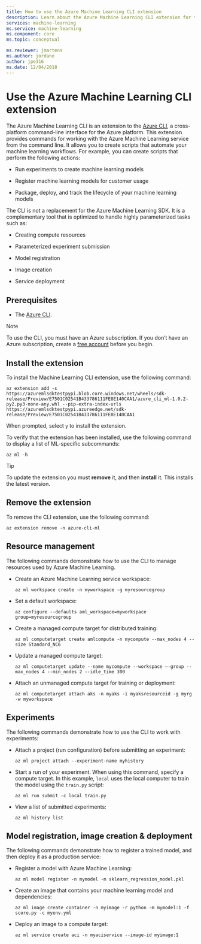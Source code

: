 ```yaml
---
title: How to use the Azure Machine Learning CLI extension
description: Learn about the Azure Machine Learning CLI extension for the Azure CLI. The Azure CLI is a cross-platform command-line utility that enables you to work with resources in the Azure cloud. The Machine Learning extension enables you to work with the Azure Machine Learning Service. 
services: machine-learning
ms.service: machine-learning
ms.component: core
ms.topic: conceptual

ms.reviewer: jmartens
ms.author: jordane
author: jpe316
ms.date: 12/04/2018
---
```


# Use the Azure Machine Learning CLI extension

The Azure Machine Learning CLI is an extension to the [Azure CLI](https://docs.microsoft.com/cli/azure/?view=azure-cli-latest), a cross-platform command-line interface for the Azure platform. This extension provides commands for working with the Azure Machine Learning service from the command line. It allows you to create scripts that automate your machine learning workflows. For example, you can create scripts that perform the following actions:

+ Run experiments to create machine learning models

+ Register machine learning models for customer usage

+ Package, deploy, and track the lifecycle of your machine learning models

The CLI is not a replacement for the Azure Machine Learning SDK. It is a complementary tool that is optimized to handle highly parameterized tasks such as:

* Creating compute resources

* Parameterized experiment submission

* Model registration

* Image creation

* Service deployment

## Prerequisites

* The [Azure CLI](https://docs.microsoft.com/cli/azure/?view=azure-cli-latest).

> [!NOTE]
> To use the CLI, you must have an Azure subscription. If you don’t have an Azure subscription, create a [free account](https://aka.ms/AMLfree) before you begin.

## Install the extension

To install the Machine Learning CLI extension, use the following command:

```azurecli-interactive
az extension add -s https://azuremlsdktestpypi.blob.core.windows.net/wheels/sdk-release/Preview/E7501C02541B433786111FE8E140CAA1/azure_cli_ml-1.0.2-py2.py3-none-any.whl --pip-extra-index-urls  https://azuremlsdktestpypi.azureedge.net/sdk-release/Preview/E7501C02541B433786111FE8E140CAA1
```

When prompted, select `y` to install the extension.

To verify that the extension has been installed, use the following command to display a list of ML-specific subcommands:

```azurecli-interactive
az ml -h
```

> [!TIP]
> To update the extension you must __remove__ it, and then __install__ it. This installs the latest version.

## Remove the extension

To remove the CLI extension, use the following command:

```azurecli-interactive
az extension remove -n azure-cli-ml
```

## Resource management

The following commands demonstrate how to use the CLI to manage resources used by Azure Machine Learning.


+ Create an Azure Machine Learning service workspace:

    ```azurecli-interactive
    az ml workspace create -n myworkspace -g myresourcegroup
    ```

+ Set a default workspace:

    ```azurecli-interactive
    az configure --defaults aml_workspace=myworkspace group=myresourcegroup
    ```

+ Create a managed compute target for distributed training:

    ```azurecli-interactive
    az ml computetarget create amlcompute -n mycompute --max_nodes 4 --size Standard_NC6
    ```

* Update a managed compute target:

    ```azurecli-interactive
    az ml computetarget update --name mycompute --workspace –-group --max_nodes 4 --min_nodes 2 --idle_time 300
    ```

* Attach an unmanaged compute target for training or deployment:

    ```azurecli-interactive
    az ml computetarget attach aks -n myaks -i myaksresourceid -g myrg -w myworkspace
    ```

## Experiments

The following commands demonstrate how to use the CLI to work with experiments:

* Attach a project (run configuration) before submitting an experiment:

    ```azurecli-interactive
    az ml project attach --experiment-name myhistory
    ```

* Start a run of your experiment. When using this command, specify a compute target. In this example, `local` uses the local computer to train the model using the `train.py` script:

    ```azurecli-interactive
    az ml run submit -c local train.py
    ```

* View a list of submitted experiments:

    ```azurecli-interactive
    az ml history list
    ```

## Model registration, image creation & deployment

The following commands demonstrate how to register a trained model, and then deploy it as a production service:

+ Register a model with Azure Machine Learning:

  ```azurecli-interactive
  az ml model register -n mymodel -m sklearn_regression_model.pkl
  ```

+ Create an image that contains your machine learning model and dependencies: 

  ```azurecli-interactive
  az ml image create container -n myimage -r python -m mymodel:1 -f score.py -c myenv.yml
  ```

+ Deploy an image to a compute target:

  ```azurecli-interactive
  az ml service create aci -n myaciservice --image-id myimage:1
  ```
